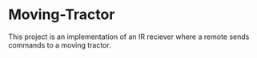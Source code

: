 # Moving-Tractor

This project is an implementation of an IR reciever where a remote sends commands to a moving tractor.
